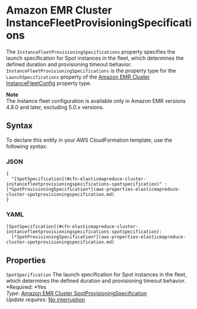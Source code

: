# Amazon EMR Cluster InstanceFleetProvisioningSpecifications<a name="aws-properties-elasticmapreduce-cluster-instancefleetprovisioningspecifications"></a>

The `InstanceFleetProvisioningSpecifications` property specifies the launch specification for Spot instances in the fleet, which determines the defined duration and provisioning timeout behavior\. `InstanceFleetProvisioningSpecifications` is the property type for the `LaunchSpecifications` property of the [Amazon EMR Cluster InstanceFleetConfig](aws-properties-elasticmapreduce-cluster-instancefleetconfig.md) property type\.

**Note**  
The instance fleet configuration is available only in Amazon EMR versions 4\.8\.0 and later, excluding 5\.0\.x versions\.

## Syntax<a name="aws-properties-elasticmapreduce-cluster-instancefleetprovisioningspecifications-syntax"></a>

To declare this entity in your AWS CloudFormation template, use the following syntax:

### JSON<a name="aws-properties-elasticmapreduce-cluster-instancefleetprovisioningspecifications-syntax.json"></a>

```
{
  "[SpotSpecification](#cfn-elasticmapreduce-cluster-instancefleetprovisioningspecifications-spotspecification)" : [*SpotProvisioningSpecification*](aws-properties-elasticmapreduce-cluster-spotprovisioningspecification.md)
}
```

### YAML<a name="aws-properties-elasticmapreduce-cluster-instancefleetprovisioningspecifications-syntax.yaml"></a>

```
[SpotSpecification](#cfn-elasticmapreduce-cluster-instancefleetprovisioningspecifications-spotspecification): 
  [*SpotProvisioningSpecification*](aws-properties-elasticmapreduce-cluster-spotprovisioningspecification.md)
```

## Properties<a name="aws-properties-elasticmapreduce-cluster-instancefleetprovisioningspecifications-properties"></a>

`SpotSpecification`  <a name="cfn-elasticmapreduce-cluster-instancefleetprovisioningspecifications-spotspecification"></a>
The launch specification for Spot instances in the fleet, which determines the defined duration and provisioning timeout behavior\.  
*Required: *Yes  
*Type*: [Amazon EMR Cluster SpotProvisioningSpecification](aws-properties-elasticmapreduce-cluster-spotprovisioningspecification.md)  
*Update requires*: [No interruption](using-cfn-updating-stacks-update-behaviors.md#update-no-interrupt)